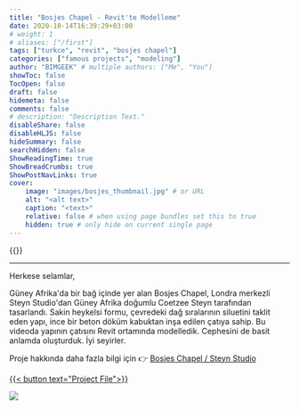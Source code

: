 ```yaml
---
title: "Bosjes Chapel - Revit'te Modelleme"
date: 2020-10-14T16:39:29+03:00
# weight: 1
# aliases: ["/first"]
tags: ["turkce", "revit", "bosjes chapel"]
categories: ["famous projects", "modeling"]
author: "BIMGEEK" # multiple authors: ["Me", "You"]
showToc: false
TocOpen: false
draft: false
hidemeta: false
comments: false
# description: "Description Text."
disableShare: false
disableHLJS: false
hideSummary: false
searchHidden: false
ShowReadingTime: true
ShowBreadCrumbs: true
ShowPostNavLinks: true
cover:
    image: "images/bosjes_thumbnail.jpg" # or URL
    alt: "<alt text>"
    caption: "<text>"
    relative: false # when using page bundles set this to true
    hidden: true # only hide on current single page
---
```


{{<youtube ug8e7GWmAtM>}}

---

Herkese selamlar,

Güney Afrika'da bir bağ içinde yer alan Bosjes Chapel, Londra merkezli Steyn Studio'dan Güney Afrika doğumlu Coetzee Steyn tarafından tasarlandı. Sakin heykelsi formu, çevredeki dağ sıralarının siluetini taklit eden yapı, ince bir beton döküm kabuktan inşa edilen çatıya sahip. Bu videoda yapının çatısını Revit ortamında modelledik. Cephesini de basit anlamda oluşturduk.
İyi seyirler.

Proje hakkında daha fazla bilgi için 👉 [Bosjes Chapel / Steyn Studio](https://www.archdaily.com/867369/bosjes-chapel-steyn-studio)

<a href="files/BosjesChapel-Proje.rvt" download>
    {{< button text="Project File">}}
</a>


![](images/bosjes_girişfoto.png)